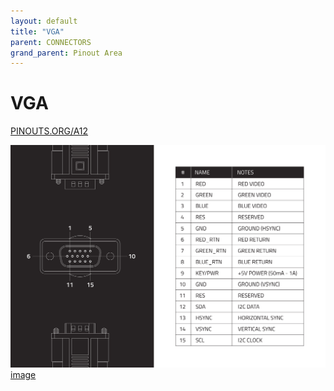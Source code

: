 ```yaml
---
layout: default
title: "VGA"
parent: CONNECTORS
grand_parent: Pinout Area
---
```


# VGA

<a href="https://www.PINOUTS.ORG/A12">PINOUTS.ORG/A12</a>

![image](./assets/11.png)  
[image](./assets/11.png)
